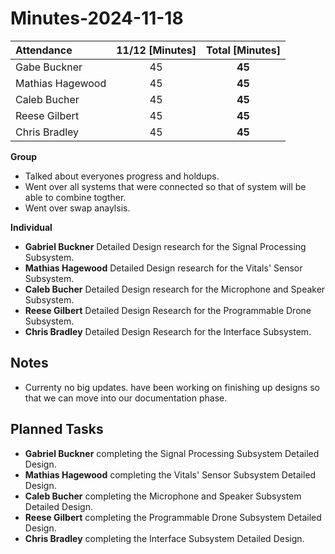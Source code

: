 # Minutes-2024-11-18

| Attendance       | 11/12 [Minutes] |  Total [Minutes]  |
| :----            | :----:          |  :----:           |
| Gabe Buckner     | 45              | **45**            |
| Mathias Hagewood | 45              | **45**            | 
| Caleb Bucher     | 45              | **45**            |
| Reese Gilbert    | 45              | **45**            |
| Chris Bradley    | 45              | **45**            |  

    
**Group**  
- Talked about everyones progress and holdups.
- Went over all systems that were connected so that of system will be able to combine togther.
- Went over swap anaylsis.


**Individual** 
- **Gabriel Buckner**    Detailed Design research for the Signal Processing Subsystem.
- **Mathias Hagewood**   Detailed Design research for the Vitals' Sensor Subsystem.
- **Caleb Bucher**       Detailed Design research for the Microphone and Speaker Subsystem.
- **Reese Gilbert**      Detailed Design Research for the Programmable Drone Subsystem.
- **Chris Bradley**      Detailed Design Research for the Interface Subsystem.

## Notes 
- Currenty no big updates. have been working on finishing up designs so that we can move into our documentation phase.
  

## Planned Tasks
- **Gabriel Buckner**    completing the Signal Processing Subsystem Detailed Design.
- **Mathias Hagewood**   completing the Vitals' Sensor Subsystem Detailed Design.
- **Caleb Bucher**       completing the Microphone and Speaker Subsystem Detailed Design.
- **Reese Gilbert**      completing the Programmable Drone Subsystem Detailed Design.
- **Chris Bradley**      completing the Interface Subsystem Detailed Design.
